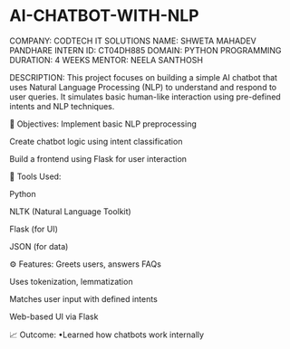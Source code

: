 # AI-CHATBOT-WITH-NLP
COMPANY: CODTECH IT SOLUTIONS 
NAME: SHWETA MAHADEV PANDHARE 
INTERN ID: CT04DH885 
DOMAIN: PYTHON PROGRAMMING 
DURATION: 4 WEEKS 
MENTOR: NEELA SANTHOSH

DESCRIPTION:
This project focuses on building a simple AI chatbot that uses Natural Language Processing (NLP) to understand and respond to user queries. It simulates basic human-like interaction using pre-defined intents and NLP techniques.

🎯 Objectives:
Implement basic NLP preprocessing

Create chatbot logic using intent classification

Build a frontend using Flask for user interaction

🔧 Tools Used:

Python

NLTK (Natural Language Toolkit)

Flask (for UI)

JSON (for data)

⚙️ Features:
Greets users, answers FAQs

Uses tokenization, lemmatization

Matches user input with defined intents

Web-based UI via Flask

📈 Outcome:
•Learned how chatbots work internally

